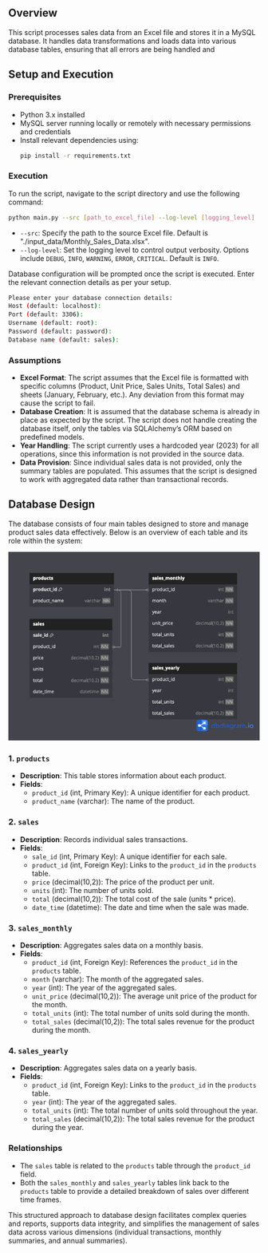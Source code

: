 ## Overview
This script processes sales data from an Excel file and stores it in a MySQL database. It handles data transformations and loads data into various database tables, ensuring that all errors are being handled and 

## Setup and Execution

### Prerequisites
- Python 3.x installed
- MySQL server running locally or remotely with necessary permissions and credentials
- Install relevant dependencies using:
  ```bash
  pip install -r requirements.txt
  ```

### Execution
To run the script, navigate to the script directory and use the following command:
```bash
python main.py --src [path_to_excel_file] --log-level [logging_level]

```
- `--src`: Specify the path to the source Excel file. Default is "./input_data/Monthly_Sales_Data.xlsx".
- `--log-level`: Set the logging level to control output verbosity. Options include `DEBUG`, `INFO`, `WARNING`, `ERROR`, `CRITICAL`. Default is `INFO`.

Database configuration will be prompted once the script is executed. Enter the relevant connection details as per your setup.
```bash
Please enter your database connection details:
Host (default: localhost): 
Port (default: 3306): 
Username (default: root): 
Password (default: password): 
Database name (default: sales):
```

### Assumptions
- **Excel Format**: The script assumes that the Excel file is formatted with specific columns (Product, Unit Price, Sales Units, Total Sales) and sheets (January, February, etc.). Any deviation from this format may cause the script to fail.
- **Database Creation**: It is assumed that the database schema is already in place as expected by the script. The script does not handle creating the database itself, only the tables via SQLAlchemy’s ORM based on predefined models.
- **Year Handling**: The script currently uses a hardcoded year (2023) for all operations, since this information is not provided in the source data.
- **Data Provision**: Since individual sales data is not provided, only the summary tables are populated. This assumes that the script is designed to work with aggregated data rather than transactional records.

## Database Design
The database consists of four main tables designed to store and manage product sales data effectively. Below is an overview of each table and its role within the system:

![zenikadetest.png](zenikadetest.png)

### 1. `products`
- **Description**: This table stores information about each product.
- **Fields**:
  - `product_id` (int, Primary Key): A unique identifier for each product.
  - `product_name` (varchar): The name of the product.

### 2. `sales`
- **Description**: Records individual sales transactions.
- **Fields**:
  - `sale_id` (int, Primary Key): A unique identifier for each sale.
  - `product_id` (int, Foreign Key): Links to the `product_id` in the `products` table.
  - `price` (decimal(10,2)): The price of the product per unit.
  - `units` (int): The number of units sold.
  - `total` (decimal(10,2)): The total cost of the sale (units * price).
  - `date_time` (datetime): The date and time when the sale was made.

### 3. `sales_monthly`
- **Description**: Aggregates sales data on a monthly basis.
- **Fields**:
  - `product_id` (int, Foreign Key): References the `product_id` in the `products` table.
  - `month` (varchar): The month of the aggregated sales.
  - `year` (int): The year of the aggregated sales.
  - `unit_price` (decimal(10,2)): The average unit price of the product for the month.
  - `total_units` (int): The total number of units sold during the month.
  - `total_sales` (decimal(10,2)): The total sales revenue for the product during the month.

### 4. `sales_yearly`
- **Description**: Aggregates sales data on a yearly basis.
- **Fields**:
  - `product_id` (int, Foreign Key): Links to the `product_id` in the `products` table.
  - `year` (int): The year of the aggregated sales.
  - `total_units` (int): The total number of units sold throughout the year.
  - `total_sales` (decimal(10,2)): The total sales revenue for the product during the year.

### Relationships
- The `sales` table is related to the `products` table through the `product_id` field.
- Both the `sales_monthly` and `sales_yearly` tables link back to the `products` table to provide a detailed breakdown of sales over different time frames.

This structured approach to database design facilitates complex queries and reports, supports data integrity, and simplifies the management of sales data across various dimensions (individual transactions, monthly summaries, and annual summaries).
